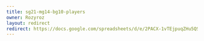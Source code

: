 ```yaml
---
title: sg21-mg14-bg10-players
owner: Rozyroz
layout: redirect
redirect: https://docs.google.com/spreadsheets/d/e/2PACX-1vTEjpuqZHu5QSRRJIy-yO6rBK9oz_vMEsC8FDcwFIji-fYBqKkL_nvgJKQXPfcEBsa2txWcgvn4IUuK/pubhtml
---
```

